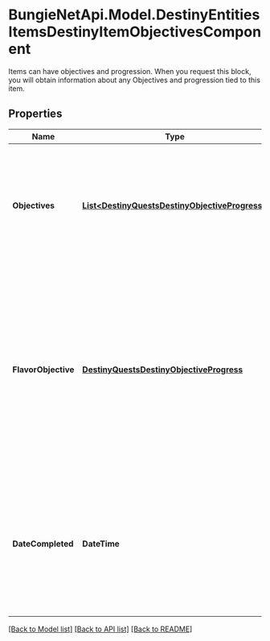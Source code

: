 # BungieNetApi.Model.DestinyEntitiesItemsDestinyItemObjectivesComponent
Items can have objectives and progression. When you request this block, you will obtain information about any Objectives and progression tied to this item.
## Properties

Name | Type | Description | Notes
------------ | ------------- | ------------- | -------------
**Objectives** | [**List&lt;DestinyQuestsDestinyObjectiveProgress&gt;**](DestinyQuestsDestinyObjectiveProgress.md) | If the item has a hard association with objectives, your progress on them will be defined here.   Objectives are our standard way to describe a series of tasks that have to be completed for a reward. | [optional] 
**FlavorObjective** | [**DestinyQuestsDestinyObjectiveProgress**](DestinyQuestsDestinyObjectiveProgress.md) | I may regret naming it this way - but this represents when an item has an objective that doesn&#39;t serve a beneficial purpose, but rather is used for \&quot;flavor\&quot; or additional information. For instance, when Emblems track specific stats, those stats are represented as Objectives on the item. | [optional] 
**DateCompleted** | **DateTime** | If we have any information on when these objectives were completed, this will be the date of that completion. This won&#39;t be on many items, but could be interesting for some items that do store this information. | [optional] 

[[Back to Model list]](../README.md#documentation-for-models) [[Back to API list]](../README.md#documentation-for-api-endpoints) [[Back to README]](../README.md)

